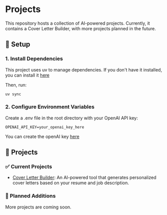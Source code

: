# Projects

This repository hosts a collection of AI-powered projects. Currently, it contains a Cover Letter Builder, with more projects planned in the future.

## 🔧 Setup

### 1. Install Dependencies

This project uses uv to manage dependencies.
If you don't have it installed, you can install it [here](https://docs.astral.sh/uv/getting-started/installation/)

Then, run:

```bash
uv sync
```

### 2. Configure Environment Variables

Create a .env file in the root directory with your OpenAI API key:

```env
OPENAI_API_KEY=your_openai_key_here
```

You can create the openAI key [here](https://platform.openai.com/api-keys)

## 📁 Projects

### ✅ Current Projects

- [Cover Letter Builder](cover_letter/README.md):
  An AI-powered tool that generates personalized cover letters based on your resume and job description.

### 🚧 Planned Additions

More projects are coming soon.
